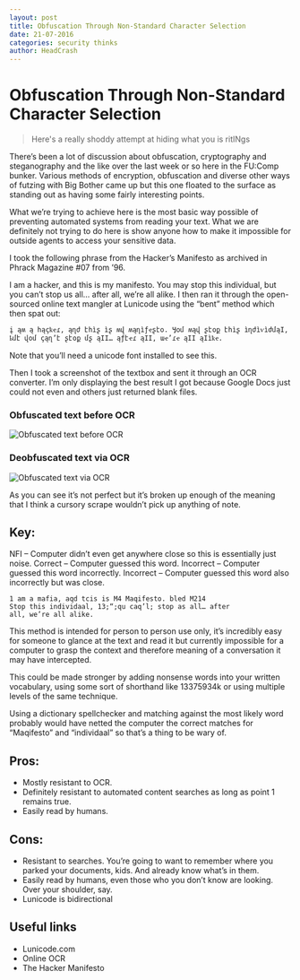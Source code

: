 ```yaml
---
layout: post
title: Obfuscation Through Non-Standard Character Selection
date: 21-07-2016
categories: security thinks
author: HeadCrash
---
```

# Obfuscation Through Non-Standard Character Selection

> Here's a really shoddy attempt at hiding what you is ritINgs

There’s been a lot of discussion about obfuscation, cryptography and steganography and the like over the last week or so here in the FU:Comp bunker. Various methods of encryption, obfuscation and diverse other ways of futzing with Big Bother came up but this one floated to the surface as standing out as having some fairly interesting points.

What we’re trying to achieve here is the most basic way possible of preventing automated systems from reading your text. What we are definitely not trying to do here is show anyone how to make it impossible for outside agents to access your sensitive data.

I took the following phrase from the Hacker’s Manifesto as archived in Phrack Magazine #07 from ’96.

I am a hacker, and this is my manifesto. You may stop this individual, but you can’t stop us all… after all, we’re all alike.
I then ran it through the open-sourced online text mangler at Lunicode using the “bent” method which then spat out:

```
į ąʍ ą հąçҟҽɾ, ąղժ էհìʂ ìʂ ʍվ ʍąղìƒҽʂէօ. Ӌօմ ʍąվ ʂէօք էհìʂ ìղժìѵìժմąӀ, ҍմէ վօմ çąղ’է ʂէօք մʂ ąӀӀ… ąƒէҽɾ ąӀӀ, աҽ’ɾҽ ąӀӀ ąӀìҟҽ.
```
Note that you’ll need a unicode font installed to see this.

Then I took a screenshot of the textbox and sent it through an OCR converter. I’m only displaying the best result I got because Google Docs just could not even and others just returned blank files.

### Obfuscated text before OCR
![Obfuscated text before OCR](http://media.fuckyou.computer/pre-ocr.png)

### Deobfuscated text via OCR
![Obfuscated text via OCR](http://media.fuckyou.computer/post-ocr.png)

As you can see it’s not perfect but it’s broken up enough of the meaning that I think a cursory scrape wouldn’t pick up anything of note.

## Key:

NFI – Computer didn’t even get anywhere close so this is essentially just noise.
Correct – Computer guessed this word.
Incorrect – Computer guessed this word incorrectly.
Incorrect – Computer guessed this word also incorrectly but was close.

```
1 am a mafia, aqd tcis is M4 Maqifesto. bled M214
Stop this individaal, 13;“;qu caq’l; stop as all… after
all, we’re all alike.
```

This method is intended for person to person use only, it’s incredibly easy for someone to glance at the text and read it but currently impossible for a computer to grasp the context and therefore meaning of a conversation it may have intercepted.

This could be made stronger by adding nonsense words into your written vocabulary, using some sort of shorthand like 13375934k or using multiple levels of the same technique.

Using a dictionary spellchecker and matching against the most likely word probably would have netted the computer the correct matches for “Maqifesto” and “individaal” so that’s a thing to be wary of.

## Pros:

* Mostly resistant to OCR.
* Definitely resistant to automated content searches as long as point 1 remains true.
* Easily read by humans.

## Cons:

* Resistant to searches. You’re going to want to remember where you parked your documents, kids. And already know what’s in them.
* Easily read by humans, even those who you don’t know are looking. Over your shoulder, say.
* Lunicode is bidirectional


## Useful links

* Lunicode.com
* Online OCR
* The Hacker Manifesto
